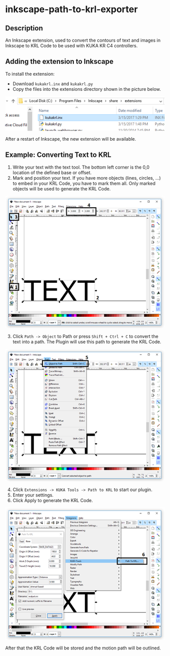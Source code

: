 # inkscape-path-to-krl-exporter

## Description
An Inkscape extension, used to convert the contours of text and images in Inkscape to KRL Code to be used with KUKA KR C4 controllers.


## Adding the extension to Inkscape
To install the extension:
* Download `kukakrl.inx` and `kukakrl.py`
* Copy the files into the extensions directory shown in the picture below.

![c:\Program Files\Inkscape\share\extensions](./screenshots/0.png)

After a restart of Inkscape, the new extension will be available.


## Example: Converting Text to KRL
1. Write your text with the text tool. The bottom left corner is the 0,0 location of the defined base or offset.
2. Mark and position your text. If you have more objects (lines, circles, …) to embed in your KRL Code, you have to mark them all. Only marked objects will be used to generate the KRL Code.

![](./screenshots/1.png)

3. Click `Path -> Object` to Path or press `Shift + Ctrl + C` to convert the text into a path. The Plugin will use this path to generate the KRL Code.

![](./screenshots/2.png)

4. Click `Extensions -> KUKA Tools -> Path to KRL` to start our plugin.
5. Enter your settings.
6. Click Apply to generate the KRL Code.

![](./screenshots/3.png)

After that the KRL Code will be stored and the motion path will be outlined.